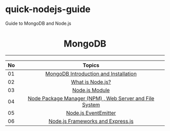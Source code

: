 # quick-nodejs-guide
Guide to MongoDB and Node.js 

<div align="center">
  <h1>MongoDB</h1>
</div>

<hr>

| No |                                                                       Topics                                                                        |
| ----- | :------------------------------------------------------------------------------: |
| 01    |[MongoDB Introduction and Installation](introinstallmongodb.md) |
| 02    |[What is Node.js? ](01_node_intro.md) |
| 03    |[Node.js Module](02_node_module.md) |
| 04    |[Node Package Manager (NPM) , Web Server and File System](03_npm_server_file.md) |
| 05    |[Node.js EventEmitter](05_node_js_eventemitter.md) |
| 06    |[Node.js Frameworks and Express.js](06_node_js_frameworks_expressjs.md) |




